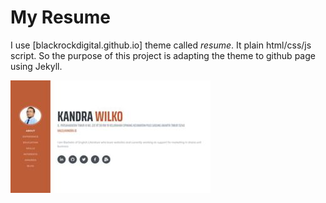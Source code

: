 # My Resume
I use [blackrockdigital.github.io] theme called *resume*. It plain html/css/js script. So the purpose of this project is adapting the theme to github page using Jekyll.

![Image Resume Jekyll Screen Shot](resume-ss.jpg)
